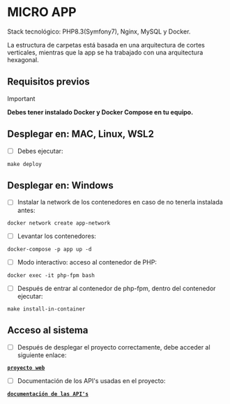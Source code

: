 # MICRO APP
Stack tecnológico: PHP8.3(Symfony7), Nginx, MySQL y Docker.

La estructura de carpetas está basada en una arquitectura de cortes verticales, mientras que la app se ha trabajado con una arquitectura hexagonal.

## Requisitos previos
> [!IMPORTANT]
> **Debes tener instalado Docker y Docker Compose en tu equipo.**

## Desplegar en: MAC, Linux, WSL2

- [ ] Debes ejecutar:

```shell
make deploy
```

## Desplegar en: Windows

- [ ] Instalar la network de los contenedores en caso de no tenerla instalada antes:

```shell
docker network create app-network
```

- [ ] Levantar los contenedores:

```shell
docker-compose -p app up -d
```

- [ ] Modo interactivo: acceso al contenedor de PHP:

```shell
docker exec -it php-fpm bash 
```

- [ ] Después de entrar al contenedor de php-fpm, dentro del contenedor ejecutar:

```shell
make install-in-container
```

## Acceso al sistema

- [ ] Después de desplegar el proyecto correctamente, debe acceder al siguiente enlace:

[**`proyecto web`**](http://localhost:8080/trips)

- [ ] Documentación de los API's usadas en el proyecto:

[**`documentación de las API's`**](http://localhost:8080/api/doc)